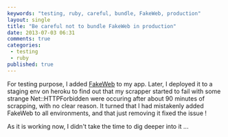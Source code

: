 ```yaml
---
keywords: "testing, ruby, careful, bundle, FakeWeb, production"
layout: single
title: "Be careful not to bundle FakeWeb in production"
date: 2013-07-03 06:31
comments: true
categories:
 - testing
 - ruby
published: true
---
```

For testing purpose, I added [FakeWeb](https://github.com/chrisk/fakeweb) to my app. Later, I deployed it to a staging env on heroku to find out that my scrapper started to fail with some strange Net::HTTPForbidden were occuring after about 90 minutes of scrapping, with no clear reason. It turned that I had mistakenly added FakeWeb to all environments, and that just removing it fixed the issue !

As it is working now, I didn't take the time to dig deeper into it ...
